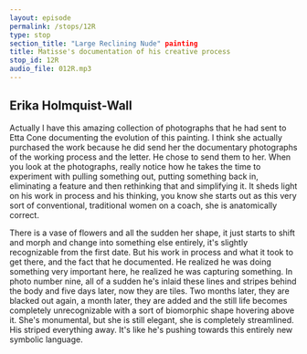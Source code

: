 ```yaml
---
layout: episode
permalink: /stops/12R
type: stop
section_title: "Large Reclining Nude" painting
title: Matisse's documentation of his creative process
stop_id: 12R
audio_file: 012R.mp3
---
```


## Erika Holmquist-Wall

Actually I have this amazing collection of photographs that he had sent to Etta Cone documenting the evolution of this painting.  I think she actually purchased the work because he did send her the documentary photographs of the working process and the letter.  He chose to send them to her.  When you look at the photographs, really notice how he takes the time to experiment with pulling something out, putting something back in, eliminating a feature and then rethinking that and simplifying it.  It sheds light on his work in process and his thinking, you know she starts out as this very sort of conventional, traditional women on a coach, she is anatomically correct.

There is a vase of flowers and all the sudden her shape, it just starts to shift and morph and change into something else entirely, it's slightly recognizable from the first date.  But his work in process and what it took to get there, and the fact that he documented.  He realized he was doing something very important here, he realized he was capturing something.  In photo number nine, all of a sudden he's inlaid these lines and stripes behind the body and five days later, now they are tiles.  Two months later, they are blacked out again, a month later, they are added and the still life becomes completely unrecognizable with a sort of biomorphic shape hovering above it.  She's monumental, but she is still elegant, she is completely streamlined.  His striped everything away.  It's like he's pushing towards this entirely new symbolic language.
